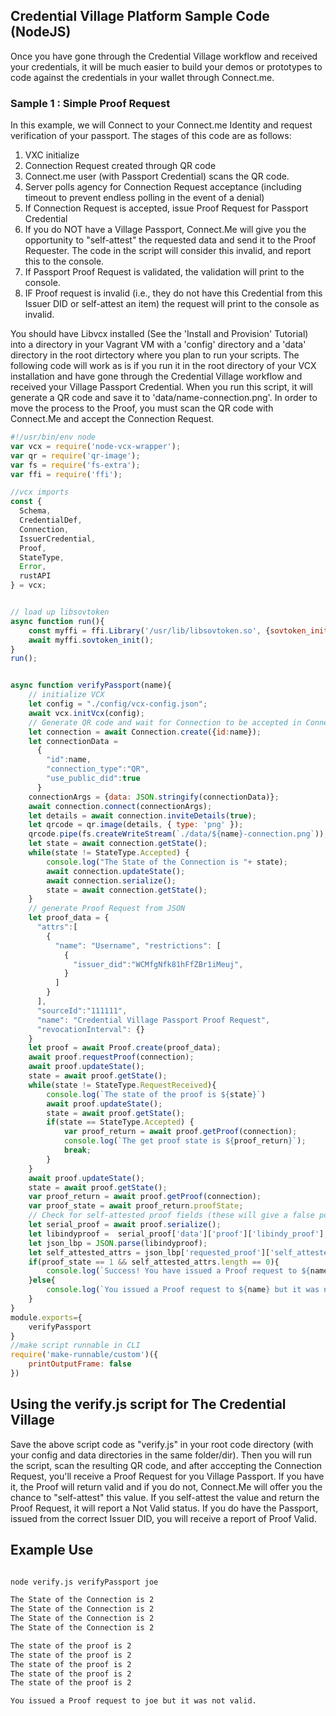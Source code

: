 ## Credential Village Platform Sample Code (NodeJS)

Once you have gone through the Credential Village workflow and received your credentials, it will be much easier to build your demos or prototypes to code against the credentials in your wallet through Connect.me.

### Sample 1 : Simple Proof Request

In this example, we will Connect to your Connect.me Identity and request verification of your passport. The stages of this code are as follows:

1. VXC initialize
2. Connection Request created through QR code
3. Connect.me user (with Passport Credential) scans the QR code.
4. Server polls agency for Connection Request acceptance (including timeout to prevent endless polling in the event of a denial)
5. If Connection Request is accepted, issue Proof Request for Passport Credential
6. If you do NOT have a Village Passport, Connect.Me will give you the opportunity to "self-attest" the requested data and send it to the Proof Requester. The code in the script will consider this invalid, and report this to the console.
6. If Passport Proof Request is validated, the validation will print to the console.
7. IF Proof request is invalid (i.e., they do not have this Credential from this Issuer DID or self-attest an item) the request will print to the console as invalid.

You should have Libvcx installed (See the 'Install and Provision' Tutorial) into a directory in your Vagrant VM with a 'config' directory and a 'data' directory in the root dirtectory where you plan to run your scripts. The following code will work as is if you run it in the root directory of your VCX installation and have gone through the Credential Village workflow and received your Village Passport Credential. When you run this script, it will generate a QR code and save it to 'data/name-connection.png'. In order to move the process to the Proof, you must scan the QR code with Connect.Me and accept the Connection Request.

```javascript
#!/usr/bin/env node
var vcx = require('node-vcx-wrapper');
var qr = require('qr-image');
var fs = require('fs-extra');
var ffi = require('ffi');

//vcx imports
const {
  Schema,
  CredentialDef,
  Connection,
  IssuerCredential,
  Proof,
  StateType,
  Error,
  rustAPI
} = vcx;


// load up libsovtoken
async function run(){
    const myffi = ffi.Library('/usr/lib/libsovtoken.so', {sovtoken_init: ['void', []]});
    await myffi.sovtoken_init();
}
run();


async function verifyPassport(name){
    // initialize VCX
    let config = "./config/vcx-config.json";
    await vcx.initVcx(config);
    // Generate QR code and wait for Connection to be accepted in Connect.Me
    let connection = await Connection.create({id:name});
    let connectionData =
      {
        "id":name,
        "connection_type":"QR",
        "use_public_did":true
      }
    connectionArgs = {data: JSON.stringify(connectionData)};
    await connection.connect(connectionArgs);
    let details = await connection.inviteDetails(true);
    let qrcode = qr.image(details, { type: 'png' });
    qrcode.pipe(fs.createWriteStream(`./data/${name}-connection.png`));
    let state = await connection.getState();
    while(state != StateType.Accepted) {
        console.log("The State of the Connection is "+ state);
        await connection.updateState();
        await connection.serialize();
        state = await connection.getState();
    }
    // generate Proof Request from JSON
    let proof_data = {
      "attrs":[
        {
          "name": "Username", "restrictions": [
            {
              "issuer_did":"WCMfgNfk81hFfZBr1iMeuj",
            }
          ]
        }
      ],
      "sourceId":"111111",
      "name": "Credential Village Passport Proof Request",
      "revocationInterval": {}
    }
    let proof = await Proof.create(proof_data);
    await proof.requestProof(connection);
    await proof.updateState();
    state = await proof.getState();
    while(state != StateType.RequestReceived){
        console.log(`The state of the proof is ${state}`)
        await proof.updateState();
        state = await proof.getState();
        if(state == StateType.Accepted) {
            var proof_return = await proof.getProof(connection);
            console.log(`The get proof state is ${proof_return}`);
            break;
        }
    }
    await proof.updateState();
    state = await proof.getState();
    var proof_return = await proof.getProof(connection);
    var proof_state = await proof_return.proofState;
    // Check for self-attested proof fields (these will give a false positive for validation in this version of libindy/Connect.Me)
    let serial_proof = await proof.serialize();
    let libindyproof =  serial_proof['data']['proof']['libindy_proof'];
    let json_lbp = JSON.parse(libindyproof);
    let self_attested_attrs = json_lbp['requested_proof']['self_attested_attrs'];
    if(proof_state == 1 && self_attested_attrs.length == 0){
        console.log(`Success! You have issued a Proof request to ${name} and validated it.`);
    }else{
        console.log(`You issued a Proof request to ${name} but it was not valid.`);
    }
}
module.exports={
    verifyPassport
}
//make script runnable in CLI
require('make-runnable/custom')({
    printOutputFrame: false
})
```
## Using the verify.js script for The Credential Village

Save the above script code as "verify.js" in your root code directory (with your config and data directories in the same folder/dir). Then you will run the script, scan the resulting QR code, and after acccepting the Connection Request, you'll receive a Proof Request for you Village Passport. If you have it, the Proof will return valid and if you do not, Connect.Me will offer you the chance to "self-attest" this value. If you self-attest the value and return the Proof Request, it will report a Not Valid status. If you do have the Passport, issued from the correct Issuer DID, you will receive a report of Proof Valid.

## Example Use

```bash

node verify.js verifyPassport joe

The State of the Connection is 2
The State of the Connection is 2
The State of the Connection is 2
The State of the Connection is 2

The state of the proof is 2
The state of the proof is 2
The state of the proof is 2
The state of the proof is 2
The state of the proof is 2

You issued a Proof request to joe but it was not valid.

```